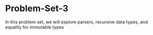 # Problem-Set-3
In this problem set, we will explore parsers, recursive data types, and equality for immutable types
